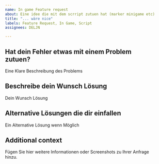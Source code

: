 ```yaml
---
name: In game Feature request
about: Eine idee die mit dem scrript zutuen hat (marker minigame etc)
title: "... wäre nice"
labels: Feature Request, In Game, Script
assignees: DELJN

---
```


## Hat dein Fehler etwas mit einem Problem zutuen?
Eine Klare Beschreibung des Problems

## Beschreibe dein Wunsch Lösung
Dein Wunsch Lösung

## Alternative Lösungen die dir einfallen
Ein Alternative Lösung wenn Möglich

## Additional context
Fügen Sie hier weitere Informationen oder Screenshots zu Ihrer Anfrage hinzu.

